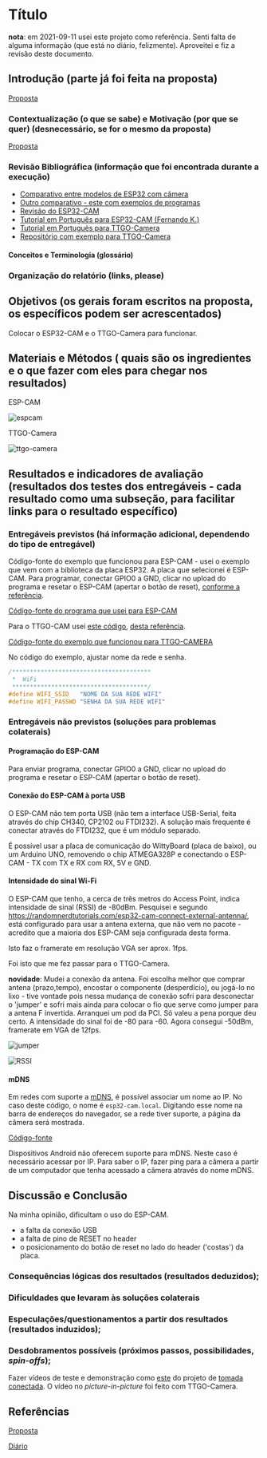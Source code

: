 # Título

**nota**: em 2021-09-11 usei este projeto como referência. Senti falta de alguma informação (que está no diário, felizmente). Aproveitei e fiz a revisão deste documento.

## Introdução (parte já foi feita na proposta)

[Proposta](proposta.md)

### Contextualização (o que se sabe) e Motivação (por que se quer)  (desnecessário, se for o mesmo da proposta)

[Proposta](proposta.md)

### Revisão Bibliográfica (informação que foi encontrada durante a execução)

- [Comparativo entre modelos de ESP32 com câmera](https://makeradvisor.com/esp32-camera-cam-boards-review-comparison/)
- [Outro comparativo - este com exemplos de programas](https://github.com/lewisxhe/esp32-camera-series)
- [Revisão do ESP32-CAM](https://makeradvisor.com/esp32-cam-ov2640-camera/)
- [Tutorial em Português para ESP32-CAM (Fernando K.)](https://www.fernandok.com/2019/04/esp32-com-camera-e-reconhecimento-facial.html)
- [Tutorial em Portuguès para TTGO-Camera](https://www.dobitaobyte.com.br/ttgo-t-camera-com-esp32-wrover/)
- [Repositório com exemplo para TTGO-Camera](https://github.com/lewisxhe/esp32-camera-series.git)

#### Conceitos e Terminologia (glossário)
### Organização do relatório (links, please)
## Objetivos (os gerais foram escritos na proposta, os específicos podem ser acrescentados)

Colocar o ESP32-CAM e o TTGO-Camera para funcionar.

## Materiais e Métodos ( quais são os ingredientes e o que fazer com eles para chegar nos resultados)

ESP-CAM

![espcam](IMG_20201016_201734966.jpg)

TTGO-Camera

![ttgo-camera](IMG_20201016_141507330.jpg)

## Resultados e indicadores de avaliação (resultados dos testes dos entregáveis - cada resultado como uma subseção, para facilitar links para o resultado específico)
### Entregáveis previstos (há informação adicional, dependendo do tipo de entregável)

Código-fonte do exemplo que funcionou para ESP-CAM - usei o exemplo que vem com a biblioteca da placa ESP32. A placa que selecionei é ESP-CAM. Para programar, conectar GPIO0 a GND, clicar no upload do programa e resetar o ESP-CAM (apertar o botão de reset), [conforme a referência](https://randomnerdtutorials.com/esp32-cam-ai-thinker-pinout/).

[Código-fonte do programa que usei para ESP-CAM](CameraWebServer-FN)

Para o TTGO-CAM usei [este código](https://github.com/lewisxhe/esp32-camera-series/tree/master/sketch), [desta referência](https://github.com/lewisxhe/esp32-camera-series).
 

[Código-fonte do exemplo que funcionou para TTGO-CAMERA](TTGO-Camera-FN)

No código do exemplo, ajustar nome da rede e senha.

```c
/***************************************
 *  WiFi
 **************************************/
#define WIFI_SSID   "NOME DA SUA REDE WIFI"
#define WIFI_PASSWD "SENHA DA SUA REDE WIFI"
```

### Entregáveis não previstos (soluções para problemas colaterais)

#### Programação do ESP-CAM

Para enviar programa, conectar GPIO0 a GND, clicar no upload do programa e resetar o ESP-CAM (apertar o botão de reset).

#### Conexão do ESP-CAM à porta USB

O ESP-CAM não tem porta USB (não tem a interface USB-Serial, feita através do chip CH340, CP2102 ou FTDI232). A solução mais frequente é conectar através do FTDI232, que é um módulo separado.

É possível usar a placa de comunicação do WittyBoard (placa de baixo), ou um Arduino UNO, removendo o chip ATMEGA328P e conectando o ESP-CAM - TX com TX e RX com RX, 5V e GND.

#### Intensidade do sinal Wi-Fi

O ESP-CAM que tenho, a cerca de três metros do Access Point, indica intensidade de sinal (RSSI) de -80dBm. Pesquisei e segundo <https://randomnerdtutorials.com/esp32-cam-connect-external-antenna/>, está configurado para usar a antena externa, que não vem no pacote - acredito que a maioria dos ESP-CAM seja configurada desta forma. 

Isto faz o framerate em resolução VGA ser aprox. 1fps.

Foi isto que me fez passar para o TTGO-Camera.

**novidade**: Mudei a conexão da antena. Foi escolha melhor que comprar antena (prazo,tempo), encostar o componente (desperdício), ou jogá-lo no lixo - tive vontade pois nessa mudança de conexão sofri para desconectar o 'jumper' e sofri mais ainda para colocar o fio que serve como jumper para a antena F invertida. Arranquei um pod da PCI. Só valeu a pena porque deu certo. A intensidade do sinal foi de -80 para -60. Agora consegui -50dBm, framerate em VGA de 12fps.

![jumper](IMG_20201017_193522844.jpg)

![RSSI](Captura%20de%20tela%20de%202020-10-17%2019-32-08.png)

#### mDNS

Em redes com suporte a [mDNS](/componentes/protocolos/Ethernet/README.md#mdns), é possível associar um nome ao IP. No caso deste código, o nome é `esp32-cam.local`. Digitando esse nome na barra de endereços do navegador, se a rede tiver suporte, a página da câmera será mostrada.

[Código-fonte](/projetos/ESP32-CAM/CameraWebServerMDNS-FN)

Dispositivos Android não oferecem suporte para mDNS. Neste caso é necessário acessar por IP. Para saber o IP, fazer ping para a câmera a partir de um computador que tenha acessado a câmera através do nome mDNS.

## Discussão e Conclusão

Na minha opinião, dificultam o uso do ESP-CAM.

- a falta da conexão USB
- a falta de pino de RESET no header
- o posicionamento do botão de reset no lado do header ('costas') da placa.

### Consequências lógicas dos resultados (resultados deduzidos);
### Dificuldades que levaram às soluções colaterais
### Especulações/questionamentos a partir dos resultados (resultados induzidos);
### Desdobramentos possíveis (próximos passos, possibilidades, *spin-offs*);

Fazer vídeos de teste e demonstração como [este](https://youtu.be/AKbXOdZNY_E) do projeto de [tomada conectada](/projetos/ControlarTomadaPelaInternet/README.md). O vídeo no *picture-in-picture* foi feito com TTGO-Camera.

## Referências

[Proposta](proposta.md)

[Diário](diario.md)


